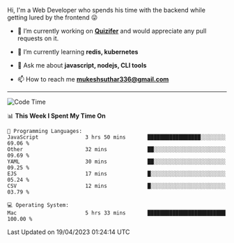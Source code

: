 Hi, I'm a Web Developer who spends his time with the backend while getting lured by the frontend 😜

- 🔭 I’m currently working on **[Quizifer](https://github.com/SutharMukesh/Quizifer/)** and would appreciate any pull requests on it.

- 🌱 I’m currently learning **redis, kubernetes**

- 💬 Ask me about **javascript, nodejs, CLI tools**

- 📫 How to reach me **mukeshsuthar336@gmail.com**

---
<!--START_SECTION:waka-->
![Code Time](http://img.shields.io/badge/Code%20Time-2%2C252%20hrs%2029%20mins-blue)

📊 **This Week I Spent My Time On** 

```text
💬 Programming Languages: 
JavaScript               3 hrs 50 mins       █████████████████░░░░░░░░   69.06 % 
Other                    32 mins             ██░░░░░░░░░░░░░░░░░░░░░░░   09.69 % 
YAML                     30 mins             ██░░░░░░░░░░░░░░░░░░░░░░░   09.25 % 
EJS                      17 mins             █░░░░░░░░░░░░░░░░░░░░░░░░   05.24 % 
CSV                      12 mins             █░░░░░░░░░░░░░░░░░░░░░░░░   03.79 % 

💻 Operating System: 
Mac                      5 hrs 33 mins       █████████████████████████   100.00 % 
```


 Last Updated on 19/04/2023 01:24:14 UTC
<!--END_SECTION:waka-->
